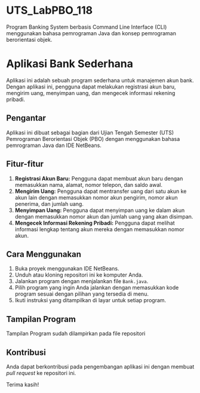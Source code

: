 # UTS_LabPBO_118
Program Banking System berbasis Command Line  Interface (CLI) menggunakan bahasa pemrograman Java dan konsep pemrograman berorientasi  objek.

# Aplikasi Bank Sederhana

Aplikasi ini adalah sebuah program sederhana untuk manajemen akun bank. Dengan aplikasi ini, pengguna dapat melakukan registrasi akun baru, mengirim uang, menyimpan uang, dan mengecek informasi rekening pribadi.

## Pengantar

Aplikasi ini dibuat sebagai bagian dari Ujian Tengah Semester (UTS) Pemrograman Berorientasi Objek (PBO) dengan menggunakan bahasa pemrograman Java dan IDE NetBeans.

## Fitur-fitur

1. **Registrasi Akun Baru:** Pengguna dapat membuat akun baru dengan memasukkan nama, alamat, nomor telepon, dan saldo awal.
2. **Mengirim Uang:** Pengguna dapat mentransfer uang dari satu akun ke akun lain dengan memasukkan nomor akun pengirim, nomor akun penerima, dan jumlah uang.
3. **Menyimpan Uang:** Pengguna dapat menyimpan uang ke dalam akun dengan memasukkan nomor akun dan jumlah uang yang akan disimpan.
4. **Mengecek Informasi Rekening Pribadi:** Pengguna dapat melihat informasi lengkap tentang akun mereka dengan memasukkan nomor akun.

## Cara Menggunakan

1. Buka proyek menggunakan IDE NetBeans.
2. Unduh atau kloning repositori ini ke komputer Anda.
3. Jalankan program dengan menjalankan file `Bank.java`.
4. Pilih program yang ingin Anda jalankan dengan memasukkan kode program sesuai dengan pilihan yang tersedia di menu.
5. Ikuti instruksi yang ditampilkan di layar untuk setiap program.

## Tampilan Program

Tampilan Program sudah dilampirkan pada file repositori
   

## Kontribusi

Anda dapat berkontribusi pada pengembangan aplikasi ini dengan membuat *pull request* ke repositori ini.


Terima kasih!
